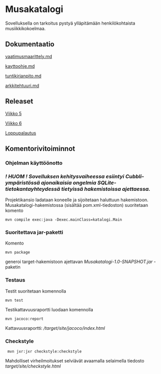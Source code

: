 #  Musakatalogi

Sovelluksella on tarkoitus pystyä ylläpitämään henkilökohtaista musiikkikokoelmaa.

## Dokumentaatio

[vaatimusmaarittely.md](https://github.com/SuloKM/ot-harjoitustyo/tree/master/dokumentaatio/vaatimusmaarittely.md)

[kayttoohje.md](https://github.com/SuloKM/ot-harjoitustyo/tree/master/dokumentaatio/kayttoohje.md)

[tuntikirjanpito.md](https://github.com/SuloKM/ot-harjoitustyo/tree/master/dokumentaatio/tuntikirjanpito.md)

[arkkitehtuuri.md](https://github.com/SuloKM/ot-harjoitustyo/tree/master/dokumentaatio/arkkitehtuuri.md)

## Releaset

[Viikko 5](https://github.com/SuloKM/ot-harjoitustyo/releases/tag/viikko5)

[Viikko 6](https://github.com/SuloKM/ot-harjoitustyo/releases/tag/viikko6)

[Loppupalautus](https://github.com/SuloKM/ot-harjoitustyo/releases/tag/loppupalautus)

## Komentorivitoiminnot

### Ohjelman käyttöönotto

### _! HUOM ! Sovelluksen kehitysvaiheessa esiintyi Cubbli-ympäristössä ajonaikaisia ongelmia SQLite-tietokantayhteydessä tietyissä hakemistoissa ajettaessa._

Projektikansio ladataan koneelle ja sijoitetaan haluttuun hakemistoon. Musakatalogi-hakemistossa (sisältää pom.xml-tiedoston) suoritetaan komento

```
mvn compile exec:java -Dexec.mainClass=katalogi.Main
```

### Suoritettava jar-paketti

Komento

```
mvn package
```
generoi target-hakemistoon ajettavan _Musakatalogi-1.0-SNAPSHOT.jar_ -paketin


### Testaus

Testit suoritetaan komennolla

```
mvn test
```

Testikattavuusraportti luodaan komennolla

```
mvn jacoco:report
```

Kattavuusraportti: _/target/site/jacoco/index.html_

### Checkstyle

```
 mvn jxr:jxr checkstyle:checkstyle
```

Mahdolliset virheilmoitukset selviävät avaamalla selaimella tiedosto _target/site/checkstyle.html_
